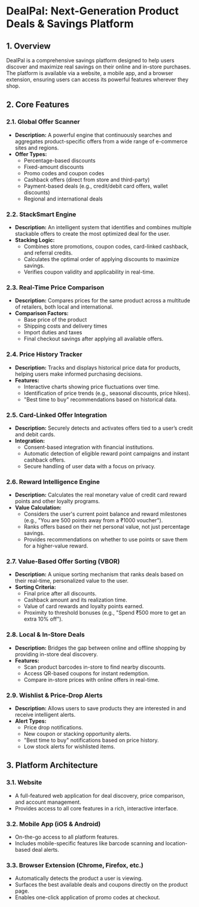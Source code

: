 # DealPal: Next-Generation Product Deals & Savings Platform

## 1. Overview

DealPal is a comprehensive savings platform designed to help users discover and maximize real savings on their online and in-store purchases. The platform is available via a website, a mobile app, and a browser extension, ensuring users can access its powerful features wherever they shop.

## 2. Core Features

### 2.1. Global Offer Scanner
- **Description:** A powerful engine that continuously searches and aggregates product-specific offers from a wide range of e-commerce sites and regions.
- **Offer Types:**
    - Percentage-based discounts
    - Fixed-amount discounts
    - Promo codes and coupon codes
    - Cashback offers (direct from store and third-party)
    - Payment-based deals (e.g., credit/debit card offers, wallet discounts)
    - Regional and international deals

### 2.2. StackSmart Engine
- **Description:** An intelligent system that identifies and combines multiple stackable offers to create the most optimized deal for the user.
- **Stacking Logic:**
    - Combines store promotions, coupon codes, card-linked cashback, and referral credits.
    - Calculates the optimal order of applying discounts to maximize savings.
    - Verifies coupon validity and applicability in real-time.

### 2.3. Real-Time Price Comparison
- **Description:** Compares prices for the same product across a multitude of retailers, both local and international.
- **Comparison Factors:**
    - Base price of the product
    - Shipping costs and delivery times
    - Import duties and taxes
    - Final checkout savings after applying all available offers.

### 2.4. Price History Tracker
- **Description:** Tracks and displays historical price data for products, helping users make informed purchasing decisions.
- **Features:**
    - Interactive charts showing price fluctuations over time.
    - Identification of price trends (e.g., seasonal discounts, price hikes).
    - "Best time to buy" recommendations based on historical data.

### 2.5. Card-Linked Offer Integration
- **Description:** Securely detects and activates offers tied to a user’s credit and debit cards.
- **Integration:**
    - Consent-based integration with financial institutions.
    - Automatic detection of eligible reward point campaigns and instant cashback offers.
    - Secure handling of user data with a focus on privacy.

### 2.6. Reward Intelligence Engine
- **Description:** Calculates the real monetary value of credit card reward points and other loyalty programs.
- **Value Calculation:**
    - Considers the user's current point balance and reward milestones (e.g., "You are 500 points away from a ₹1000 voucher").
    - Ranks offers based on their net personal value, not just percentage savings.
    - Provides recommendations on whether to use points or save them for a higher-value reward.

### 2.7. Value-Based Offer Sorting (VBOR)
- **Description:** A unique sorting mechanism that ranks deals based on their real-time, personalized value to the user.
- **Sorting Criteria:**
    - Final price after all discounts.
    - Cashback amount and its realization time.
    - Value of card rewards and loyalty points earned.
    - Proximity to threshold bonuses (e.g., "Spend ₹500 more to get an extra 10% off").

### 2.8. Local & In-Store Deals
- **Description:** Bridges the gap between online and offline shopping by providing in-store deal discovery.
- **Features:**
    - Scan product barcodes in-store to find nearby discounts.
    - Access QR-based coupons for instant redemption.
    - Compare in-store prices with online offers in real-time.

### 2.9. Wishlist & Price-Drop Alerts
- **Description:** Allows users to save products they are interested in and receive intelligent alerts.
- **Alert Types:**
    - Price drop notifications.
    - New coupon or stacking opportunity alerts.
    - "Best time to buy" notifications based on price history.
    - Low stock alerts for wishlisted items.

## 3. Platform Architecture

### 3.1. Website
- A full-featured web application for deal discovery, price comparison, and account management.
- Provides access to all core features in a rich, interactive interface.

### 3.2. Mobile App (iOS & Android)
- On-the-go access to all platform features.
- Includes mobile-specific features like barcode scanning and location-based deal alerts.

### 3.3. Browser Extension (Chrome, Firefox, etc.)
- Automatically detects the product a user is viewing.
- Surfaces the best available deals and coupons directly on the product page.
- Enables one-click application of promo codes at checkout.
